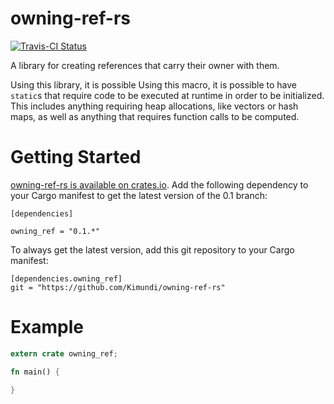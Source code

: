 owning-ref-rs
==============

[![Travis-CI Status](https://travis-ci.org/Kimundi/owning-ref-rs.png?branch=master)](https://travis-ci.org/Kimundi/owning-ref-rs)

A library for creating references that carry their owner with them.

Using this library, it is possible
Using this macro, it is possible to have `static`s that require code to be
executed at runtime in order to be initialized.
This includes anything requiring heap allocations, like vectors or hash maps,
as well as anything that requires function calls to be computed.

# Getting Started

[owning-ref-rs is available on crates.io](https://crates.io/crates/owning_ref).
Add the following dependency to your Cargo manifest to get the latest version of the 0.1 branch:
```
[dependencies]

owning_ref = "0.1.*"
```

To always get the latest version, add this git repository to your
Cargo manifest:

```
[dependencies.owning_ref]
git = "https://github.com/Kimundi/owning-ref-rs"
```
# Example

```rust
extern crate owning_ref;

fn main() {

}
```
